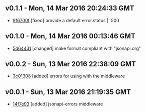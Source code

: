 v0.1.1 - Mon, 14 Mar 2016 20:24:33 GMT
--------------------------------------

- [9f6700f](../../commit/9f6700f) [fixed] provide a default error.status || 500



v0.1.0 - Mon, 14 Mar 2016 00:13:46 GMT
--------------------------------------

- [5d64431](../../commit/5d64431) [changed] make format compliant with "jsonapi.org"



v0.0.2 - Sun, 13 Mar 2016 22:38:09 GMT
--------------------------------------

- [3c01308](../../commit/3c01308) [added] errors for using with the middleware



v0.0.1 - Sun, 13 Mar 2016 21:19:35 GMT
--------------------------------------

- [14f7e93](../../commit/14f7e93) [added] jsonapi-errors middleware
